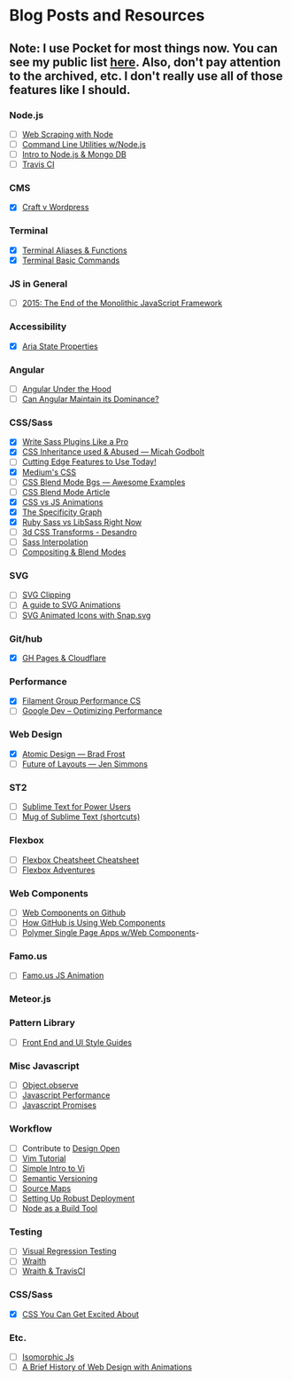# Blog Posts and Resources

## Note: I use Pocket for most things now. You can see my public list [here](http://sharedli.st/ukravets). Also, don't pay attention to the archived, etc. I don't really use all of those features like I should.

### Node.js
- [ ] [Web Scraping with Node](http://elifitch.com/blog/simple-web-scraping-node/)
- [ ] [Command Line Utilities w/Node.js](http://cruft.io/posts/node-command-line-utilities/)
- [ ] [Intro to Node.js & Mongo DB](http://www.smashingmagazine.com/2014/05/22/detailed-introduction-nodejs-mongodb/)
- [ ] [Travis CI](http://code.tutsplus.com/tutorials/travis-ci-what-why-how--net-34771)

### CMS
- [x] [Craft v Wordpress](http://viget.com/extend/craft-vs.-wordpress-the-good-the-bad-and-the-ugly-data)

### Terminal
- [x] [Terminal Aliases & Functions](http://ashleynolan.co.uk/blog/beginners-guide-to-terminal-aliases-and-functions)
- [x] [Terminal Basic Commands](http://ashleynolan.co.uk/blog/getting-started-with-terminal)

### JS in General
- [ ] [2015: The End of the Monolithic JavaScript Framework](https://andywalpole.me/#!/blog/142134/2015-the-end-the-monolithic-javascript-framework)

### Accessibility
- [x] [Aria State Properties](http://www.w3.org/TR/wai-aria/states_and_properties)

### Angular
- [ ] [Angular Under the Hood](https://www.binpress.com/tutorial/angular-js-looking-under-the-hood/153)
- [ ] [Can Angular Maintain its Dominance?](http://developer.telerik.com/featured/can-angularjs-maintain-dominance/)

### CSS/Sass
- [x] [Write Sass Plugins Like a Pro](https://medium.com/@marcmintel/write-sass-plugins-like-a-pro-c765ecf3af27)
- [x] [CSS Inheritance used & Abused &mdash; Micah Godbolt](http://www.phase2technology.com/blog/used-and-abused-css-inheritance-and-our-misuse-of-the-cascade/)
- [ ] [Cutting Edge Features to Use Today!](http://blog.teamtreehouse.com/cutting-edge-css-features-can-use-today?utm_source=CSS-Weekly&utm_campaign=Issue-132&utm_medium=email)
- [x] [Medium's CSS](https://medium.com/@fat/mediums-css-is-actually-pretty-fucking-good-b8e2a6c78b06)
- [ ] [CSS Blend Mode Bgs &mdash; Awesome Examples](http://bennettfeely.com/gradients/)
- [ ] [CSS Blend Mode Article](http://css-tricks.com/basics-css-blend-modes/)
- [x] [CSS vs JS Animations](http://css-tricks.com/myth-busting-css-animations-vs-javascript/)
- [x] [The Specificity Graph](http://csswizardry.com/2014/10/the-specificity-graph/)
- [x] [Ruby Sass vs LibSass Right Now](http://www.sitepoint.com/switching-ruby-sass-libsass/)
- [ ] [3d CSS Transforms - Desandro](http://desandro.github.io/3dtransforms/docs/introduction.html)
- [ ] [Sass Interpolation](http://webdesign.tutsplus.com/tutorials/all-you-ever-need-to-know-about-sass-interpolation--cms-21375)
- [ ] [Compositing & Blend Modes](http://sarasoueidan.com/blog/compositing-and-blending-in-css/?mc_cid=3347508929&mc_eid=c3027ae9de)

### SVG
- [ ] [SVG Clipping](http://sarasoueidan.com/blog/css-svg-clipping/)
- [ ] [A guide to SVG Animations](http://css-tricks.com/guide-svg-animations-smil/)
- [ ] [SVG Animated Icons with Snap.svg](http://codyhouse.co/gem/animate-svg-icons-with-css-and-snap/)

### Git/hub
- [x] [GH Pages & Cloudflare](http://abemedia.co.uk/blog/tutorials/speed-up-your-github-pages-website-with-cloudflare)

### Performance
- [x] [Filament Group Performance CS](http://www.filamentgroup.com/lab/performance-rwd.html)
- [ ] [Google Dev &ndash; Optimizing Performance](https://developers.google.com/web/fundamentals/performance/)

### Web Design
- [x] [Atomic Design &mdash; Brad Frost](http://bradfrostweb.com/blog/post/atomic-web-design/)
- [ ] [Future of Layouts &mdash; Jen Simmons](https://github.com/jensimmons/thelayoutsahead)

### ST2
- [ ] [Sublime Text for Power Users](http://drewbarontini.com/setup/sublime-text/)
- [ ] [Mug of Sublime Text (shortcuts)](http://katiek2.github.io/most/)

### Flexbox
- [ ] [Flexbox Cheatsheet Cheatsheet](http://jonibologna.com/flexbox-cheatsheet/?utm_content=bufferfbf53&utm_medium=social&utm_source=twitter.com&utm_campaign=buffer)
- [ ] [Flexbox Adventures](http://chriswrightdesign.com/experiments/flexbox-adventures/)

### Web Components
- [ ] [Web Components on Github](https://github.com/webcomponents)
- [ ] [How GitHub is Using Web Components](http://webcomponents.org/articles/interview-with-joshua-peek/)
- [ ] [Polymer Single Page Apps w/Web Components](https://www.polymer-project.org/articles/spa.html)-

### Famo.us
- [ ] [Famo.us JS Animation](http://blog.percolatestudio.com/engineering/the-future-of-javascript-animation-with-famous/)

### Meteor.js

### Pattern Library
- [ ] [Front End and UI Style Guides](http://sideproject.io/front-end-and-ui-style-guides/)

### Misc Javascript
- [ ] [Object.observe](http://readwrite.com/2014/07/24/object-observe-javascript-api-impact)
- [ ] [Javascript Performance](http://reefpoints.dockyard.com/2014/09/22/javascript-performance-for-the-win.html)
- [ ] [Javascript Promises](http://davidwalsh.name/write-javascript-promises)

### Workflow
- [ ] Contribute to [Design Open](http://designopen.org/)
- [ ] [Vim Tutorial](http://blog.interlinked.org/tutorials/vim_tutorial.html)
- [ ] [Simple Intro to Vi](http://heather.cs.ucdavis.edu/~matloff/UnixAndC/Editors/ViIntro.html)
- [ ] [Semantic Versioning](http://semver.org/)
- [ ] [Source Maps](http://www.matrixgroup.net/snackoclock/2014/10/sass-maps-source-maps/)
- [ ] [Setting Up Robust Deployment](http://24ways.org/2014/developing-robust-deployment-procedures/)
- [ ] [Node as a Build Tool](http://blog.keithcirkel.co.uk/how-to-use-npm-as-a-build-tool/#runningmultipletasks)

### Testing
- [ ] [Visual Regression Testing](http://sonniesedge.co.uk/2014-10-17/visual-regression-testing.html)
- [ ] [Wraith](http://responsivenews.co.uk/post/56884056177/wraith)
- [ ] [Wraith & TravisCI](http://blog.kevinlamping.com/easy-ui-regression-testing-with-wraith-and-travisci/)

### CSS/Sass
- [x] [CSS You Can Get Excited About](http://www.webdesignerdepot.com/2015/01/css-you-can-get-excited-about-in-2015/?utm_source=CSS-Weekly&utm_campaign=Issue-144&utm_medium=email)

### Etc.
- [ ] [Isomorphic Js](http://nerds.airbnb.com/isomorphic-javascript-future-web-apps/)
- [ ] [A Brief History of Web Design with Animations](http://blog.froont.com/brief-history-of-web-design-for-designers/?utm_content=buffer83143&utm_medium=social&utm_source=twitter.com&utm_campaign=buffer)
